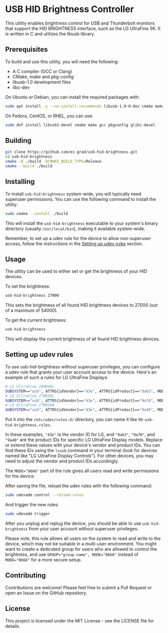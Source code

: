# USB HID Brightness Controller

This utility enables brightness control for USB and Thunderbolt monitors that support the HID BRIGHTNESS interface, such as the LG UltraFine 5K. It is written in C and utilizes the libusb library.

## Prerequisites

To build and use this utility, you will need the following:
* A C compiler (GCC or Clang)
* CMake, make and pkg-config
* libusb-1.0 development files
* libc-dev

On Ubuntu or Debian, you can install the required packages with:

```bash
sudo apt install -y --no-install-recommends libusb-1.0-0-dev cmake make gcc pkg-config libc-dev
```

On Fedora, CentOS, or RHEL, you can use:

```bash
sudo dnf install libusb1-devel cmake make gcc pkgconfig glibc-devel
```

## Building

```bash
git clone https://github.com/ei-grad/usb-hid-brightness.git
cd usb-hid-brightness
cmake -B ./build -DCMAKE_BUILD_TYPE=Release
cmake --build ./build
```

## Installing

To install `usb-hid-brightness` system-wide, you will typically need superuser permissions. You can use the following command to install the utility:

```bash
sudo cmake --install ./build
```

This will install the `usb-hid-brightness` executable to your system's binary directory (usually `/usr/local/bin`), making it available system-wide.

Remember, to set up a udev rule for the device to allow non-superuser access, follow the instructions in the [Setting up udev rules](#setting-up-udev-rules) section.

## Usage

The utility can be used to either set or get the brightness of your HID devices.

To set the brightness:

```bash
usb-hid-brightness 27000
```

This sets the brightness of all found HID brightness devices to 27000 (out of a maximum of 54000).

To get the current brightness:

```bash
usb-hid-brightness
```

This will display the current brightness of all found HID brightness devices.

## Setting up udev rules

To use usb-hid-brightness without superuser privileges, you can configure a udev rule that grants your user account access to the device. Here's an example of such a rules for LG UltraFine Displays:

```bash
# LG UltraFine 24MD4KL
SUBSYSTEM=="usb", ATTRS{idVendor}=="43e", ATTRS{idProduct}=="9a63", MODE="0666"
# LG UltraFine 27MD5KL
SUBSYSTEM=="usb", ATTRS{idVendor}=="43e", ATTRS{idProduct}=="9a70", MODE="0666"
# LG UltraFine 27MD5KA
SUBSYSTEM=="usb", ATTRS{idVendor}=="43e", ATTRS{idProduct}=="9a40", MODE="0666"
```

Put it into the `/etc/udev/rules.d/` directory, you can name it like `99-usb-hid-brightness.rules`.

In these examples, `"43e"` is the vendor ID for LG, and `"9a63"`, `"9a70"`, and `"9a40"` are the product IDs for specific LG UltraFine Display models. Replace or extend these values with your device's vendor and product IDs. You can find these IDs using the `lsusb` command in your terminal (look for devices named like "LG UltraFine Display Controls"). For other devices, you may need to adjust the vendor and product IDs accordingly.

The `MODE="0666"` part of the rule gives all users read and write permissions for the device.

After saving the file, reload the udev rules with the following command:

```bash
sudo udevadm control --reload-rules
```

And trigger the new rules:

```bash
sudo udevadm trigger
```

After you unplug and replug the device, you should be able to use `usb-hid-brightness` from your user account without superuser privileges.

Please note, this rule allows all users on the system to read and write to the device, which may not be suitable in a multi-user environment. You might want to create a dedicated group for users who are allowed to control the brightness, and use `GROUP="group-name", MODE="0660"` instead of `MODE="0666"` for a more secure setup.

## Contributing

Contributions are welcome! Please feel free to submit a Pull Request or open an Issue on the GitHub repository.

## License

This project is licensed under the MIT License - see the LICENSE file for details.
